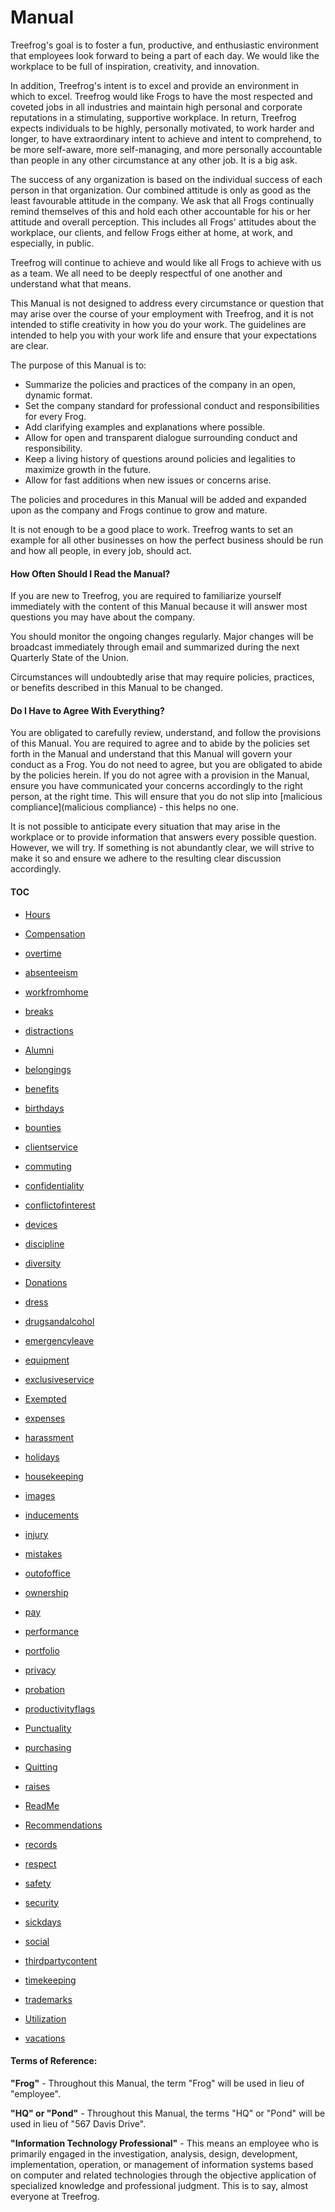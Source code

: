 # Manual

Treefrog's goal is to foster a fun, productive, and enthusiastic environment that employees look forward to being a part of each day. We would like the workplace to be full of inspiration, creativity, and innovation.

In addition, Treefrog's intent is to excel and provide an environment in which to excel. Treefrog would like Frogs to have the most respected and coveted jobs in all industries and maintain high personal and corporate reputations in a stimulating, supportive workplace. In return, Treefrog expects individuals to be highly, personally motivated, to work harder and longer, to have extraordinary intent to achieve and intent to comprehend, to be more self-aware, more self-managing, and more personally accountable than people in any other circumstance at any other job. It is a big ask.

The success of any organization is based on the individual success of each person in that organization. Our combined attitude is only as good as the least favourable attitude in the company. We ask that all Frogs continually remind themselves of this and hold each other accountable for his or her attitude and overall perception. This includes all Frogs' attitudes about the workplace, our clients, and fellow Frogs either at home, at work, and especially, in public.

Treefrog will continue to achieve and would like all Frogs to achieve with us as a team. We all need to be deeply respectful of one another and understand what that means.

This Manual is not designed to address every circumstance or question that may arise over the course of your employment with Treefrog, and it is not intended to stifle creativity in how you do your work. The guidelines are intended to help you with your work life and ensure that your expectations are clear.

The purpose of this Manual is to:

- Summarize the policies and practices of the company in an open, dynamic format.
- Set the company standard for professional conduct and responsibilities for every Frog.
- Add clarifying examples and explanations where possible.
- Allow for open and transparent dialogue surrounding conduct and responsibility.
- Keep a living history of questions around policies and legalities to maximize growth in the future.
- Allow for fast additions when new issues or concerns arise.

The policies and procedures in this Manual will be added and expanded upon as the company and Frogs continue to grow and mature.

It is not enough to be a good place to work. Treefrog wants to set an example for all other businesses on how the perfect business should be run and how all people, in every job, should act.

#### How Often Should I Read the Manual?

If you are new to Treefrog, you are required to familiarize yourself immediately with the content of this Manual because it will answer most questions you may have about the company.

You should monitor the ongoing changes regularly. Major changes will be broadcast immediately through email and summarized during the next Quarterly State of the Union.

Circumstances will undoubtedly arise that may require policies, practices, or benefits described in this Manual to be changed.

#### Do I Have to Agree With Everything?

You are obligated to carefully review, understand, and follow the provisions of this Manual. You are required to agree and to abide by the policies set forth in the Manual and understand that this Manual will govern your conduct as a Frog. You do not need to agree, but you are obligated to abide by the policies herein. If you do not agree with a provision in the Manual, ensure you have communicated your concerns accordingly to the right person, at the right time. This will ensure that you do not slip into [malicious compliance](malicious compliance) - this helps no one.

It is not possible to anticipate every situation that may arise in the workplace or to provide information that answers every possible question. However, we will try. If something is not abundantly clear, we will strive to make it so and ensure we adhere to the resulting clear discussion accordingly.

#### TOC

- [Hours](Manual/hours.md)
 - [Compensation](Manual/Compensation.md)
 - [overtime](Manual/overtime.md)
 - [absenteeism](Manual/absenteeism.md)
 - [workfromhome](Manual/workfromhome.md)
 - [breaks](Manual/breaks.md)
 - [distractions](Manual/distractions.md)

- [Alumni](Manual/Alumni.md)
- [belongings](Manual/belongings.md)
- [benefits](Manual/benefits.md)
- [birthdays](Manual/birthdays.md)
- [bounties](Manual/bounties.md)
- [clientservice](Manual/clientservice.md)
- [commuting](Manual/commuting.md)
- [confidentiality](Manual/confidentiality.md)
- [conflictofinterest](Manual/conflictofinterest.md)
- [devices](Manual/devices.md)
- [discipline](Manual/discipline.md)
- [diversity](Manual/diversity.md)
- [Donations](Manual/Donations.md)
- [dress](Manual/dress.md)
- [drugsandalcohol](Manual/drugsandalcohol.md)
- [emergencyleave](Manual/emergencyleave.md)
- [equipment](Manual/equipment.md)
- [exclusiveservice](Manual/exclusiveservice.md)
- [Exempted](Manual/Exempted.md)
- [expenses](Manual/expenses.md)
- [harassment](Manual/harassment.md)
- [holidays](Manual/holidays.md)
- [housekeeping](Manual/housekeeping.md)
- [images](Manual/images.md)
- [inducements](Manual/inducements.md)
- [injury](Manual/injury.md)
- [mistakes](Manual/mistakes.md)
- [outofoffice](Manual/outofoffice.md)
- [ownership](Manual/ownership.md)
- [pay](Manual/pay.md)
- [performance](Manual/performance.md)
- [portfolio](Manual/portfolio.md)
- [privacy](Manual/privacy.md)
- [probation](Manual/probation.md)
- [productivityflags](Manual/productivityflags.md)
- [Punctuality](Manual/Punctuality.md)
- [purchasing](Manual/purchasing.md)
- [Quitting](Manual/Quitting.md)
- [raises](Manual/raises.md)
- [ReadMe](Manual/ReadMe.md)
- [Recommendations](Manual/Recommendations.md)
- [records](Manual/records.md)
- [respect](Manual/respect.md)
- [safety](Manual/safety.md)
- [security](Manual/security.md)
- [sickdays](Manual/sickdays.md)
- [social](Manual/social.md)
- [thirdpartycontent](Manual/thirdpartycontent.md)
- [timekeeping](Manual/timekeeping.md)
- [trademarks](Manual/trademarks.md)
- [Utilization](Manual/Utilization.md)
- [vacations](Manual/vacations.md)


#### Terms of Reference:

**"Frog"** - Throughout this Manual, the term "Frog" will be used in lieu of "employee".

**"HQ" or "Pond"** - Throughout this Manual, the terms "HQ" or "Pond" will be used in lieu of "567 Davis Drive".

**"Information Technology Professional"** - This means an employee who is primarily engaged in the investigation, analysis, design, development, implementation, operation, or management of information systems based on computer and related technologies through the objective application of specialized knowledge and professional judgment. This is to say, almost everyone at Treefrog.


